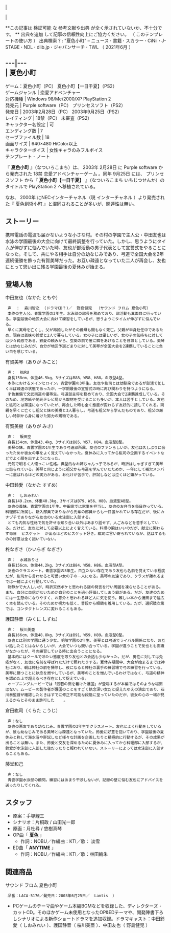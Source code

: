 |

|

**この記事は 検証可能  な  参考文献や出典  が全く示されていないか、不十分です。 ** 出典を追加  して記事の信頼性向上にご協力ください。  （
このテンプレートの使い方  ）  出典検索  ?  :  "夏色小町"  –  ニュース  **·** 書籍  **·** スカラー  **·**
CiNii  **·** J-STAGE  **·** NDL  **·** dlib.jp  **·** ジャパンサーチ  **·** TWL  （
2021年6月  ）  
  
---|---  
|  夏色小町  
---  
ゲーム：夏色小町（PC）  夏色小町【一日千夏】（PS2）  
ゲームジャンル  |  恋愛アドベンチャー   
対応機種  |  Windows 98/Me/2000/XP  PlayStation 2   
発売元  |  Purple software（PC）  プリンセスソフト（PS2）   
発売日  |  2003年2月28日（PC）  2003年9月25日（PS2）   
レイティング  |  18禁（PC）  未審査（PS2）   
キャラクター名設定  |  可   
エンディング数  |  7   
セーブファイル数  |  18   
画面サイズ  |  640×480 HiColor以上   
キャラクターボイス  |  女性キャラのみフルボイス   
テンプレート  \-  ノート  
  
『 **夏色小町** 』（なついろこまち）は、  2003年  2月28日  に  Purple software  から発売された  18禁
恋愛アドベンチャーゲーム  。同年  9月25日  には、  プリンセスソフト  から『 **夏色小町【一日千夏】** 』（なついろこまち
いちじつせんか）のタイトルで  PlayStation 2  へ移植されている。

なお、  2000年  にNECインターチャネル（現  インターチャネル  ）より発売された『  夏色剣術小町  』と混同されることが多いが、関連性は無い。

##  ストーリー  

携帯電話の電波も届かないような小さな村。その村の学園で主人公・中田友也は水泳の学園最後の大会に向けて最終調整を行っていた。しかし、思うようにタイムが伸びずに悩んでいた時、友也が部活動の男子代表として宣誓式をやることになった。そして、共にやる相手は自分の幼なじみであり、弓道で全国大会を2年連続優勝を飾った有賀美琴だった。お互い疎遠となっていた二人が再会し、友也にとって思い出に残る学園最後の夏休みが始まる。

##  登場人物  

中田友也（なかた ともや）

     声  ：  森川智之  (ドラマCD？)／  野島健児  （サウンド フロム 夏色小町） 
     本作の主人公。青雲学園の3年生。水泳部の部長を務めており、部活動も真面目に行っている。学園最後の地区大会に向けて練習をしているが、思うようにタイムが伸びずに悩んでいる。 
     早くに実母を亡くし、父が再婚したがその義母も間もなく死亡。父親が単身赴任中であるため、現在は義妹の鈴愛と2人で暮らしている。女の子には優しいが、女の子の気持ちに対しては少々鈍感である。鈴愛の頼みから、玄関の前で雀に餌をあげることを日課としている。美琴とは幼なじみだが、自分が地区予選どまりに対して美琴が全国大会を2連覇していることに負い目を感じている。 
有賀美琴（ありが みこと）

     声：  RURU 
     身長158cm、体重46.5kg、3サイズはB88、W58、H88。血液型A型。 
     本作におけるメインヒロイン。青雲学園の3年生。友也や紘司とは幼馴染であるが部活で忙しく半ば疎遠の状態であったが、一学期最後の宣誓式の時に再び関わりを持つようになる。 
     才色兼備で文武両道の優等生。弓道部主将を務めており、全国大会で2連覇達成している。そのため、地方紙や地元テレビ局から取材を受けることも多いが、本人は苦手としている。友也と紘司とは疎遠になっていたが、再会した時も全く態度が変わらず友好的に接してくれる。両親を早くに亡くし祖父と妹の美樹と3人暮らし。弓道も祖父から学んだものであり、祖父の厳しい特訓から身に着けた努力の賜物である。 
有賀美樹（ありが みき）

     声：  飯田空 
     身長154cm、体重43.4kg、3サイズはB85、W57、H84。血液型B型。 
     美琴の妹。青雲学園の1年生であり弓道部所属。友也のファンらしいが、友也は久しぶりに会ったためか彼女の事をよく覚えていなかった。夏休みに入ってから紘司の企画するイベントなどでよく顔を出すようになった。 
     元気で明るく人懐っこい性格。典型的なお姉ちゃんっ子であるが、時折はしゃぎすぎて美琴に怒られている。美琴と同じように祖父から弓道を学んでいたためか、一年にして補欠メンバーに選ばれるほどの実力がある。お化けが苦手で、肝試しなどは泣くほど嫌がっている。 
中田鈴愛（なかた すずめ）

     声：  しおみれい 
     身長149.2cm、体重40.3kg、3サイズはB79、W56、H80。血液型AB型。 
     友也の義妹。青雲学園の1年生。中田家では家事を担当し、友也のお弁当を毎日作っている。料理部に所属し、新入部員でありながら先輩の部員からも一目置かれている存在だが、後にカナヅチでありながら友也のいる水泳部に入部する。 
     とても内気な性格で気を許せる知り合い以外はあまり話せず、人ごみなどを苦手としている。だけど、友也に対して必要以上によく甘えている。料理の腕はいいのだが、献立に関わらず毎日  ビスケット  が出るほどのビスケット好き。紘司に言い寄られているが、話はするものの好意は全く抱いていない。 
柊なぎさ（ひいらぎ なぎさ）

     声：  水城ありさ 
     身長156cm、体重44.2kg、3サイズはB84、W58、H86。血液型A型。 
     友也のクラスメート。青雲学園の3年生。目立たない存在であり友也も名前を覚えている程度だが、紘司から言わせると可愛い女の子の一人になる。美琴の友達であり、クラスが離れるまでは一緒によく行動していた。 
     物静かで大人しいが、時折天然ボケと思われる謎の発言を行い周囲を凍らせることがある。また、自分に自信がないためか自分のことを過小評価してしまう癖がある。だが、友達のためには一生懸命になりやすく、お節介と思われるほど人に気を使う。難しい本から漫画まで幅広く本を読んでいる。そのためか視力も低く、普段から眼鏡を着用している。だが、選択肢次第では、コンタクトレンズに変わることもある。 
護国静音（みくに しずね）

     声：  桜川美亜 
     身長166cm、体重48.8kg、3サイズはB91、W59、H89。血液型O型。 
     友也とは別の学園に通う少女。明陵学園の3年生。美琴とは弓道でライバル関係になり、お互い話したことはないらしいが、大会でいつも競い合っている。学園が違うことで友也とも面識がなかったが、弓の練習している時に出会うことになる。 
     基本的にはクールで冷たい態度を取り友也との会話も少なかった。だが、男性に対しては免疫がなく、友也に名前を呼ばれただけで照れたりする。夏休み期間中、大会が始まるまでは神社におり、朝は神社の前を掃除し、夜になると神社の裏手の練習場で弓の練習を行っている。美琴に勝つことに執念を燃やしているが、美琴のことを憎んでいるわけではなく、弓道の精神を認めた上で超えるべき存在として捉えている。 
     オープニングムービーでは「般若の面を着けた護国」が登場するが本編ではそのような場面はない。ムービーの製作者が護国のことをすごく執念深い女だと捉えたゆえの演出であり、石川泰監督が確認したときはすでに修正不可能な段階に至っていたのだが、彼女の心の一端が見えるからとそのまま許可した    。 
倉田紘司（くらた こうじ）

     声：なし 
     友也の悪友であり幼なじみ。青雲学園の3年生でクラスメート。友也とよく行動をしているが、彼も幼なじみである美琴とは疎遠となっていた。鈴愛に好意を抱いており、学園最後の夏休みと称して海水浴や肝試しなど様々な計画を企画したりと積極的に行動するが、その成果が出ることは無い。また、鈴愛と交友を深めるために夏休みに入ってから料理部に入部するが、鈴愛が水泳部に入部した後だったりと報われていない。ストーリーによっては水泳部に入部することもある。 
藤堂和己

     声：なし 
     青雲学園水泳部の顧問。練習にはあまり干渉しないが、記録の壁に悩む友也にアドバイスを送ったりしてくれる。 

##  スタッフ  

  * 原案：手塚鯉三 
  * シナリオ：片桐政 / 山田光一郎 
  * 原画：月杜尋 / 悠樹真琴 
  * OP曲「 **夏色** 」 
    * 作詞：NOBU／作編曲：KTI／歌：  淡雪 
  * ED曲「 **ANYTIME** 」 
    * 作詞：NOBU／作編曲：KTI／歌：林田輪朱 

##  関連商品  

サウンド フロム 夏色小町

     品番：LACA-5176／発売日：2003年6月25日／  Lantis  ） 

  * PCゲームのテーマ曲やゲーム本編BGMなどを収録した、ディレクターズ・カットCD。そのほかゲーム未使用となったOP&EDテーマや、開発陣書下ろしシナリオによる新作ショートドラマを追加収録。ドラマキャスト：中田鈴愛（  しおみれい  ）、護国静音（  桜川美亜  ）、中田友也（  野島健児  ） 

